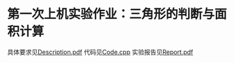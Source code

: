 # 第一次上机实验作业：三角形的判断与面积计算

具体要求见[Description.pdf](Description.pdf)
代码见[Code.cpp](Code/Code.cpp)
实验报告见[Report.pdf](Report/Report.pdf)